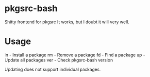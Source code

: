 # pkgsrc-bash
Shitty frontend for pkgsrc
It works, but I doubt it will very well. 

# Usage
in  - Install a package
rm  - Remove a package
fd  - Find a package
up  - Update all packages
ver - Check pkgsrc-bash version

Updating does not support individual packages.
